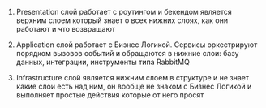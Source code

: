 1. Presentation слой работает c роутингом и бекендом является верхним слоем который знает о всех нижних слоях, как они работают и что возвращают

2. Application слой работает с Бизнес Логикой. 
Сервисы оркестрируют порядком вызовов событий и обращаются в нижние слои: базу данных, интеграции, инструменты типа RabbitMQ

3. Infrastructure слой является нижним слоем в структуре и не знает какие слои есть над ним, он вообще не знаком с Бизнес Логикой и выполняет простые действия которые от него просят